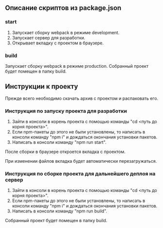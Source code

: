 ## Описание скриптов из package.json

### start

1. Запускает сборку webpack в режиме development.
2. Запускает сервер для разработки.
3. Открывает вкладку с проектом в браузере.

### build

Запускает сборку webpack в режиме production.
Собранный проект будет помещен в папку build.

## Инструкции к проекту

Прежде всего необходимо скачать архив с проектом и распаковать его.

### Инструкция по запуску проекта для разработки

1. Зайти в консоли в корень проекта с помощью команды "cd <путь до корня проекта>".
2. Если npm-пакеты до этого не были установлены, то написать в консоли команду "npm i" и дождаться окончания установки пакетов.
3. Написать в консоли команду "npm run start".

После сборки в браузере откроется вкладка с проектом.

При изменении файлов вкладка будет автоматически перезагружаться.

### Инструкция по сборке проекта для дальнейшего деплоя на сервер

1. Зайти в консоли в корень проекта с помощью команды "cd <путь до корня проекта>".
2. Если npm-пакеты до этого не были установлены, то написать в консоли команду "npm i" и дождаться окончания установки пакетов.
3. Написать в консоли команду "npm run build".

Собранный проект будет помещен в папку build.
